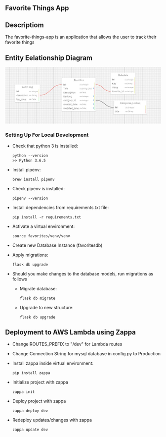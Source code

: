 ## Favorite Things App

## Descriptiom
The favorite-things-app is an application that allows the user to track their favorite things

## Entity Eelationship Diagram

![alt](https://raw.githubusercontent.com/a-maksousa/favorite-things/master/ERM.JPG)

### Setting Up For Local Development

-   Check that python 3 is installed:

    ```
    python --version
    >> Python 3.6.5
    ```

-   Install pipenv:

    ```
    brew install pipenv
    ```

-   Check pipenv is installed:
    ```
    pipenv --version
    ```
-   Install dependencies from requirements.txt file:

    ```
    pip install -r requirements.txt
    ```
-   Activate a virtual environment:

    ```
    source favorites/venv/venv
    ```

-   Create new Database Instance (favoritesdb)

-   Apply migrations:

    ```
    flask db upgrade
    ```
*   Should you make changes to the database models, run migrations as follows

    -   Migrate database:

        ```
        flask db migrate
        ```

    -   Upgrade to new structure:
        ```
        flask db upgrade
        ```
##  Deployment to AWS Lambda using Zappa
-   Change ROUTES_PREFIX to "/dev" for Lambda routes

-   Change Connection String for mysql database in config.py to Production

-   Install zappa inside virtual environment:

    ```
    pip install zappa
    ```

-   Initialize project with zappa

    ```
    zappa init
    ```

-   Deploy project with zappa

    ```
    zappa deploy dev
    ```

-   Redeploy updates/changes with zappa

    ```
    zappa update dev
    ```
